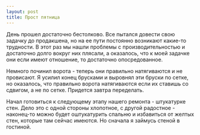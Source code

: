 ```yaml
---
layout: post
title: Прост пятница
---
```


День прошел достаточно бестолково. Все пытался довести свою задачку до продакшена, но на ее пути постоянно возникают какие-то трудности. В этот раз мы нашли проблемы с производительностью и достаточно долго вокруг них плясали, а оказалось, что к моей задачке они если имеют отношение, то достаточно опосредованное.

Немного починил ворота - теперь они правильно натягиваются и не провисают. Я усилил конец брусками и выровнял эти бруски по сетке, но оказалось, что правильно ворота натягиваются если их ставишь со сдвигом, а не по сетке. Придется завтра переделать.

Начал готовиться к следующему этапу нашего ремонта - штукатурке стен. Дело это с одной стороны хлопотное, с другой радостное - наконец-то можно будет оштукатурить спальню и избавиться от желтых стен, которые там сейчас имеются. Но сначала я займусь стеной в гостиной.
